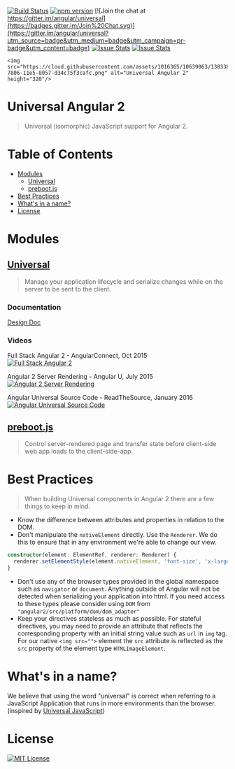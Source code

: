 [![Build Status](https://travis-ci.org/angular/universal.svg?branch=master)](https://travis-ci.org/angular/universal)
[![npm version](https://badge.fury.io/js/angular2-universal.svg)](http://badge.fury.io/js/angular2-universal)
[![Join the chat at https://gitter.im/angular/universal](https://badges.gitter.im/Join%20Chat.svg)](https://gitter.im/angular/universal?utm_source=badge&utm_medium=badge&utm_campaign=pr-badge&utm_content=badge)
[![Issue Stats](http://issuestats.com/github/angular/universal/badge/pr?style=flat)](http://issuestats.com/github/angular/universal)
[![Issue Stats](http://issuestats.com/github/angular/universal/badge/issue?style=flat)](http://issuestats.com/github/angular/universal)

<p align="center">
  
    <img src="https://cloud.githubusercontent.com/assets/1016365/10639063/138338bc-7806-11e5-8057-d34c75f3cafc.png" alt="Universal Angular 2" height="320"/>
  
</p>

# Universal Angular 2
> Universal (isomorphic) JavaScript support for Angular 2.

# Table of Contents
* [Modules](#modules)
    * [Universal](#universal)
    * [preboot.js](#prebootjs)
* [Best Practices](#best-practices)
* [What's in a name?](#whats-in-a-name)
* [License](#license)

# Modules

## [Universal](/modules/universal)
> Manage your application lifecycle and serialize changes while on the server to be sent to the client.

### Documentation
[Design Doc](https://docs.google.com/document/d/1q6g9UlmEZDXgrkY88AJZ6MUrUxcnwhBGS0EXbVlYicY)

### Videos
Full Stack Angular 2 - AngularConnect, Oct 2015  
[![Full Stack Angular 2](https://img.youtube.com/vi/MtoHFDfi8FM/0.jpg)](https://www.youtube.com/watch?v=MtoHFDfi8FM)

Angular 2 Server Rendering - Angular U, July 2015  
[![Angular 2 Server Rendering](http://img.youtube.com/vi/0wvZ7gakqV4/0.jpg)](http://www.youtube.com/watch?v=0wvZ7gakqV4)

Angular Universal Source Code - ReadTheSource, January 2016
[![Angular Universal Source Code](http://img.youtube.com/vi/qOjtFjXoebY/0.jpg)](https://www.youtube.com/watch?v=qOjtFjXoebY)


## [preboot.js](/modules/preboot)
> Control server-rendered page and transfer state before client-side web app loads to the client-side-app.

# Best Practices
> When building Universal components in Angular 2 there are a few things to keep in mind.

* Know the difference between attributes and properties in relation to the DOM.
* Don't manipulate the `nativeElement` directly. Use the `Renderer`. We do this to ensure that in any environment we're able to change our view.
```typescript
constructor(element: ElementRef, renderer: Renderer) {
  renderer.setElementStyle(element.nativeElement, 'font-size', 'x-large');
}
```
* Don't use any of the browser types provided in the global namespace such as `navigator` or `document`. Anything outside of Angular will not be detected when serializing your application into html. If you need access to these types please consider using `DOM` from `"angular2/src/platform/dom/dom_adapter"`
* Keep your directives stateless as much as possible. For stateful directives, you may need to provide an attribute that reflects the corresponding property with an initial string value such as `url` in `img` tag. For our native `<img src="">` element the `src` attribute is reflected as the `src` property of the element type `HTMLImageElement`. 

# What's in a name?
We believe that using the word "universal" is correct when referring to a JavaScript Application that runs in more environments than the browser. (inspired by [Universal JavaScript](https://medium.com/@mjackson/universal-javascript-4761051b7ae9))

# License
[![MIT License](https://img.shields.io/badge/license-MIT-blue.svg?style=flat)](/LICENSE)
